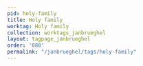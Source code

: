 ```yaml
---
pid: holy-family
title: Holy family
worktag: Holy family
collection: worktags_janbrueghel
layout: tagpage_janbrueghel
order: '088'
permalink: "/janbrueghel/tags/holy-family"
---
```

